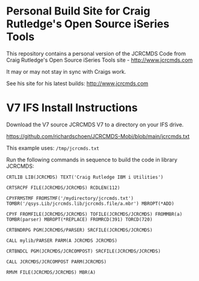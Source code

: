 # Personal Build Site for Craig Rutledge's Open Source iSeries Tools
This repository contains a personal version of the JCRCMDS Code from Craig Rutledge's Open Source iSeries Tools site - http://www.jcrcmds.com   

It may or may not stay in sync with Craigs work.    

See his site for his latest builds: http://www.jcrcmds.com

# V7 IFS Install Instructions
Download the V7 source JCRCMDS V7 to a directory on your IFS drive.   

https://github.com/richardschoen/JCRCMDS-Mobi/blob/main/jcrcmds.txt

This example uses: ```/tmp/jcrcmds.txt```   

Run the following commands in sequence to build the code in library JCRCMDS:    

```
CRTLIB LIB(JCRCMDS) TEXT('Craig Rutledge IBM i Utilities')  

CRTSRCPF FILE(JCRCMDS/JCRCMDS) RCDLEN(112)   

CPYFRMSTMF FROMSTMF('/mydirectory/jcrcmds.txt') TOMBR('/qsys.Lib/jcrcmds.lib/jcrcmds.file/a.mbr') MBROPT(*ADD)   

CPYF FROMFILE(JCRCMDS/JCRCMDS) TOFILE(JCRCMDS/JCRCMDS) FROMMBR(a) TOMBR(parser) MBROPT(*REPLACE) FROMRCD(391) TORCD(720)   

CRTBNDRPG PGM(JCRCMDS/PARSER) SRCFILE(JCRCMDS/JCRCMDS)   

CALL mylib/PARSER PARM(A JCRCMDS JCRCMDS)   

CRTBNDCL PGM(JCRCMDS/JCRCOMPOST) SRCFILE(JCRCMDS/JCRCMDS)   

CALL JCRCMDS/JCRCOMPOST PARM(JCRCMDS)

RMVM FILE(JCRCMDS/JCRCMDS) MBR(A)
```
